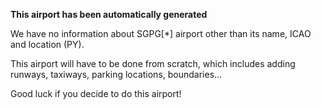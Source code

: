 **This airport has been automatically generated**

We have no information about SGPG[*] airport other than its name, ICAO and location (PY).

This airport will have to be done from scratch, which includes adding runways, taxiways, parking locations, boundaries...

Good luck if you decide to do this airport!